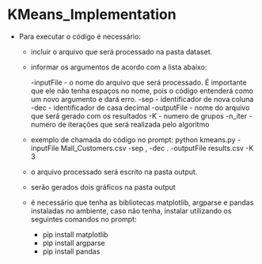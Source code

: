 # KMeans_Implementation

- Para executar o código é necessário:

    - incluir o arquivo que será processado na pasta dataset.

    - informar os argumentos de acordo com a lista abaixo:

        -inputFile - o nome do arquivo que será processado. É importante que ele não tenha espaços no nome, pois o código entenderá como um novo argumento e dará erro.
        -sep - identificador de nova coluna
        -dec - identificador de casa decimal
        -outputFile - nome do arquivo que será gerado com os resultados
        -K - numero de grupos 
        -n_iter - numero de iterações que será realizada pelo algoritmo

    - exemplo de chamada do código no prompt:
        python kmeans.py -inputFile Mall_Customers.csv -sep , -dec . -outputFile results.csv -K 3

    - o arquivo processado será escrito na pasta output.

    - serão gerados dois gráficos na pasta output

    - é necessário que tenha as bibliotecas matplotlib, argparse e pandas instaladas no ambiente, caso não tenha, instalar utilizando os seguintes comandos no prompt:
        - pip install matplotlib
        - pip install argparse
        - pip install pandas